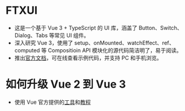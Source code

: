 # FTXUI

-   这是一个基于 Vue 3 + TypeScript 的 UI 库，涵盖了 Button、Switch、Dialog、Tabs 等常见 UI 组件。
-   深入研究 Vue 3，使用了 setup、onMounted、watchEffect、ref、computed 等 Compositioin API
    模块化的源代码简洁明了，易于阅读。
-   推出[官方文档](https://fengtx.tk/ftxui-website/index.html#/)，可在线查看示例代码，并支持 PC 和手机浏览。

# 如何升级 Vue 2 到 Vue 3

- 使用 Vue 官方提供的[工具](https://github.com/vuejs/vue-codemod)和[教程](https://v3.cn.vuejs.org/guide/migration/introduction.html#%E6%A6%82%E8%A7%88)

